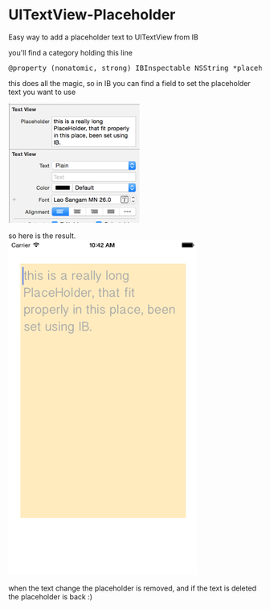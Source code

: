 UITextView-Placeholder
======================

Easy way to add a placeholder text to UITextView from IB
  
you'll find a category holding this line
<pre>
@property (nonatomic, strong) IBInspectable NSString *placeholder;
</pre>
this does all the magic, so in IB you can find a field to set the placeholder text you want to use   

<img border="0" src="./IB_Inspector.png" alt="IB" width="261" height="238">

so here is the result.   
<img border="0" src="./iOS Simulator.png" alt="IB" width="375" height="667">
    
when the text change the placeholder is removed, and if the text is deleted the placeholder is back :)

